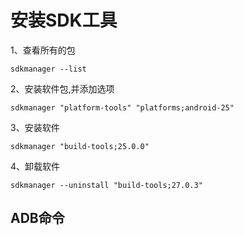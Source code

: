 # 安装SDK工具

1、查看所有的包

```shell
sdkmanager --list
```

2、安装软件包,并添加选项

```shell
sdkmanager "platform-tools" "platforms;android-25"
```

3、安装软件

```shell
sdkmanager "build-tools;25.0.0"
```

4、卸载软件

```shell
sdkmanager --uninstall "build-tools;27.0.3"
```

## ADB命令